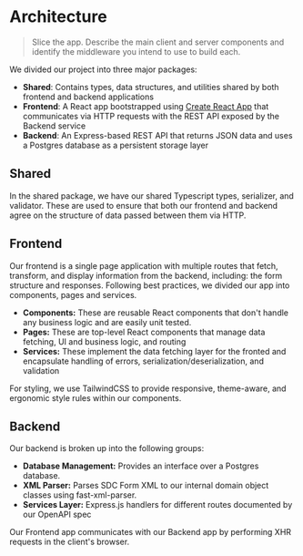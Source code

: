 # Architecture

> Slice the app. Describe the main client and server components and identify the middleware you intend to use to build each.

We divided our project into three major packages:

- **Shared**: Contains types, data structures, and utilities shared by both frontend and backend applications
- **Frontend**: A React app bootstrapped using [Create React App](https://create-react-app.dev/) that communicates via HTTP requests with the REST API exposed by the Backend service
- **Backend**: An Express-based REST API that returns JSON data and uses a Postgres database as a persistent storage layer

## Shared

In the shared package, we have our shared Typescript types, serializer, and validator. These are used to ensure that both our frontend and backend agree on the structure of data passed between them via HTTP.

## Frontend

Our frontend is a single page application with multiple routes that fetch, transform, and display information from the backend, including: the form structure and responses. Following best practices, we divided our app into components, pages and services.

- **Components:** These are reusable React components that don't handle any business logic and are easily unit tested.
- **Pages:** These are top-level React components that manage data fetching, UI and business logic, and routing
- **Services:** These implement the data fetching layer for the fronted and encapsulate handling of errors, serialization/deserialization, and validation

For styling, we use TailwindCSS to provide responsive, theme-aware, and ergonomic style rules within our components.

## Backend

Our backend is broken up into the following groups:

- **Database Management:** Provides an interface over a Postgres database.
- **XML Parser:** Parses SDC Form XML to our internal domain object classes using fast-xml-parser.
- **Services Layer:** Express.js handlers for different routes documented by our OpenAPI spec

Our Frontend app communicates with our Backend app by performing XHR requests in the client's browser.
